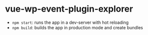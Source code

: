 # vue-wp-event-plugin-explorer

* `npm start`: runs the app in a dev-server with hot reloading
* `npm build`: builds the app in production mode and create bundles
